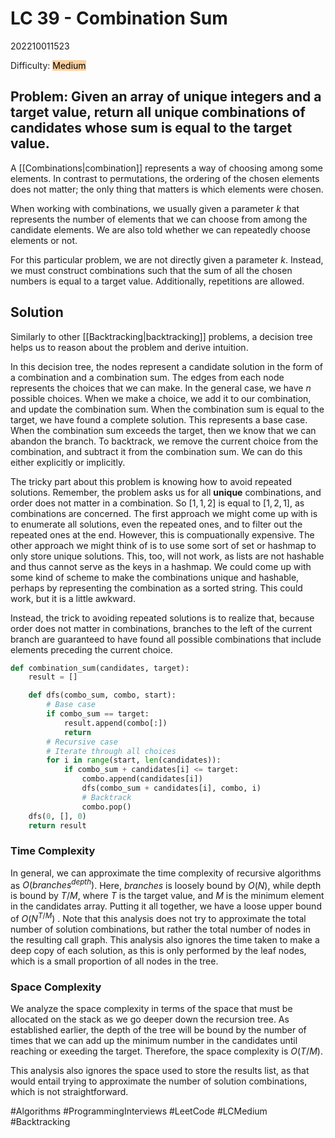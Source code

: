 # LC 39 - Combination Sum
202210011523

Difficulty: <mark style="background: #FFB86CA6;">Medium</mark>

## Problem: Given an array of unique integers and a target value, return all unique combinations of candidates whose sum is equal to the target value. 

A [[Combinations|combination]] represents a way of choosing among some elements. In contrast to permutations, the ordering of the chosen elements does not matter; the only thing that matters is which elements were chosen. 

When working with combinations, we usually given a parameter $k$ that represents the number of elements that we can choose from among the candidate elements. We are also told whether we can repeatedly choose elements or not.

For this particular problem, we are not directly given a parameter $k$. Instead, we must construct combinations such that the sum of all the chosen numbers is equal to a target value. Additionally, repetitions are allowed.

## Solution
Similarly to other [[Backtracking|backtracking]] problems, a decision tree helps us to reason about the problem and derive intuition.

In this decision tree, the nodes represent a candidate solution in the form of a combination and a combination sum. The edges from each node represents the choices that we can make. In the general case, we have $n$ possible choices. When we make a choice, we add it to our combination, and update the combination sum. When the combination sum is equal to the target, we have found a complete solution. This represents a base case. When the combination sum exceeds the target, then we know that we can abandon the branch.
To backtrack, we remove the current choice from the combination, and subtract it from the combination sum. We can do this either explicitly or implicitly.

The tricky part about this problem is knowing how to avoid repeated solutions. Remember, the problem asks us for all **unique** combinations, and order does not matter in a combination. So $[1, 1, 2$] is equal to $[1, 2, 1$], as combinations are concerned. The first approach we might come up with is to enumerate all solutions, even the repeated ones, and to filter out the repeated ones at the end. However, this is compuationally expensive. The other approach we might think of is to use some sort of set or hashmap to only store unique solutions. This, too, will not work, as lists are not hashable and thus cannot serve as the keys in a hashmap. We could come up with some kind of scheme to make the combinations unique and hashable, perhaps by representing the combination as a sorted string. This could work, but it is a little awkward.

Instead, the trick to avoiding repeated solutions is to realize that, because order does not matter in combinations, branches to the left of the current branch are guaranteed to have found all possible combinations that include elements preceding the current choice.

```python
def combination_sum(candidates, target):
	result = []

	def dfs(combo_sum, combo, start):
		# Base case
		if combo_sum == target:
			result.append(combo[:])
			return
		# Recursive case
		# Iterate through all choices
		for i in range(start, len(candidates)):
			if combo_sum + candidates[i] <= target:
				combo.append(candidates[i])
				dfs(combo_sum + candidates[i], combo, i)
				# Backtrack
				combo.pop()
	dfs(0, [], 0)
	return result
```

### Time Complexity
In general, we can approximate the time complexity of recursive algorithms as $O(branches^{depth})$. Here, $branches$ is loosely bound by $O(N)$, while depth is bound by $T/M$, where $T$ is the target value, and $M$ is the minimum element in the candidates array. Putting it all together, we have a loose upper bound of $O(N^{T/M})$ . Note that this analysis does not try to approximate the total number of solution combinations, but rather the total number of nodes in the resulting call graph. This analysis also ignores the time taken to make a deep copy of each solution, as this is only performed by the leaf nodes, which is a small proportion of all nodes in the tree.

### Space Complexity
We analyze the space complexity in terms of the space that must be allocated on the stack as we go deeper down the recursion tree. As established earlier, the depth of the tree will be bound by the number of times that we can add up the minimum number in the candidates until reaching or exeeding the target. Therefore, the space complexity is $O(T/M)$. 

This analysis also ignores the space used to store the results list, as that would entail trying to approximate the number of solution combinations, which is not straightforward.


#Algorithms 
#ProgrammingInterviews 
#LeetCode 
#LCMedium 
#Backtracking 